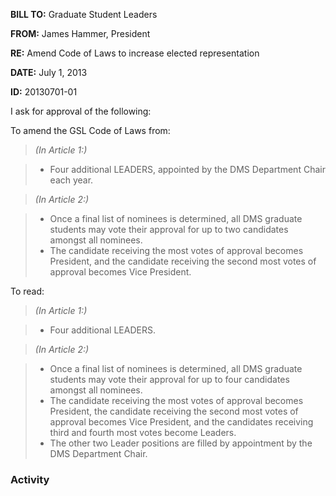 **BILL TO:** Graduate Student Leaders

**FROM:** James Hammer, President

**RE:** Amend Code of Laws to increase elected representation 

**DATE:** July 1, 2013

**ID:** 20130701-01

I ask for approval of the following:

To amend the GSL Code of Laws from:

> *(In Article 1:)*

> * Four additional LEADERS, appointed by the DMS Department Chair each year.

> *(In Article 2:)*

> * Once a final list of nominees is determined, all DMS graduate students may vote their approval for up to two candidates amongst all nominees.
> * The candidate receiving the most votes of approval becomes President, and the candidate receiving the second most votes of approval becomes Vice President.

To read:

> *(In Article 1:)*

> * Four additional LEADERS.

> *(In Article 2:)*

> * Once a final list of nominees is determined, all DMS graduate students may vote their approval for up to four candidates amongst all nominees.
> * The candidate receiving the most votes of approval becomes President, the candidate receiving the second most votes of approval becomes Vice President, and the candidates receiving third and fourth most votes become Leaders.
> * The other two Leader positions are filled by appointment by the DMS Department Chair.

### Activity